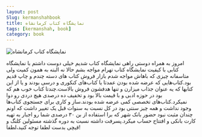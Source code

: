 ```yaml
---
layout: post
Slug: kermanshahbook
title: نمایشگاه کتاب کرمانشاه
tags: [kermanshah, book]
category: book
---
```


![نمایشگاه کتاب کرمانشاه](/images/post/bookkermanshah0.jpg)


امروز به همراه دوستی راهی نمایشگاه کتاب شدیم خیلی دوست داشتم با نمایشگاه کتابی با کیفیت نمایشگاه کتاب تهرام مواجه بشم حالا نه البته به همون کمیت ولی متاسفانه چیزی که باهاش مواجه شدم بازار فروش کتاب های دسته چندم و چاپ قدیم بود.کتاب‌هایی که عرضه شده بودن عمدتا یا کتاب‌های کنکوری و درسی بودند و یا از این کتابها که یه عنوان جذاب میزارن و تنها هدفشون فروش بالاست.چندتا کتاب خوب هم که بود در حوزه ادبی و با قیمت بالا بود و تخفیف ده درصدی هیچ دردی رو دوا نمیکرد.کتاب‌های تخصصی کمی عرضه شده بودند.ساز و کاری برای جستجوی کتاب‌ها وجود نداشت و همه چیز سنتی بود در کل نسبت به سنوات قبل یک تغییر داشت که اونم چندان مثبت نبود حضور بانک شهر که برا استفاده از بن ۳۰ درصدی شما رو اجبار به تهیه کارت بانکی و افتتاح حساب میکرد.پسرفت داشته نسبت به دوره گذشته مسئولین کلنگ و قیچی بدست لطفا توجه کنید،لطفا!
